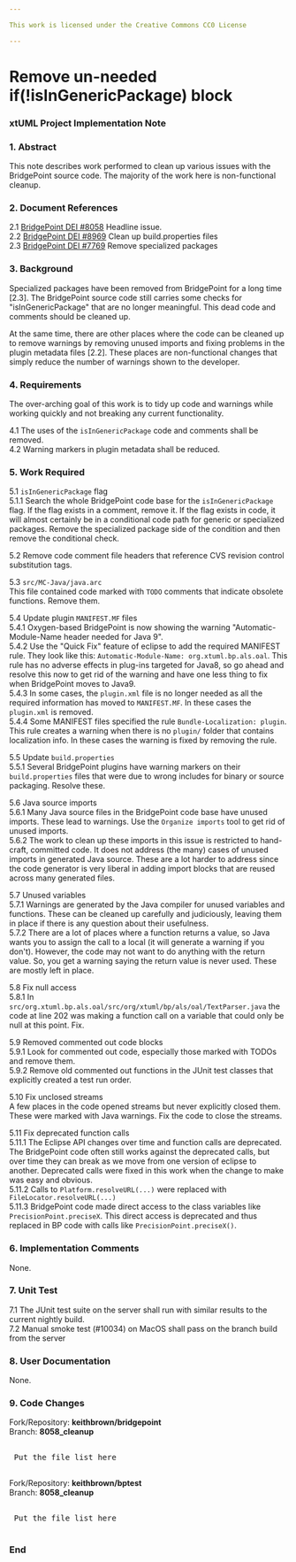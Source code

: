 ```yaml
---

This work is licensed under the Creative Commons CC0 License

---
```


# Remove un-needed if(!isInGenericPackage) block
### xtUML Project Implementation Note

### 1. Abstract

This note describes work performed to clean up various issues with the BridgePoint source code.  The
majority of the work here is non-functional cleanup.

### 2. Document References

<a id="2.1"></a>2.1 [BridgePoint DEI #8058](https://support.onefact.net/issues/8058) Headline issue.    
<a id="2.2"></a>2.2 [BridgePoint DEI #8969](https://support.onefact.net/issues/8969) Clean up build.properties files    
<a id="2.3"></a>2.3 [BridgePoint DEI #7769](https://support.onefact.net/issues/7769) Remove specialized packages    

### 3. Background

Specialized packages have been removed from BridgePoint for a long time [2.3].  The BridgePoint source code still carries 
some checks for "isInGenericPackage" that are no longer meaningful.  This dead code and comments should be cleaned up.   

At the same time, there are other places where the code can be cleaned up to remove warnings by removing unused imports
and fixing problems in the plugin metadata files [2.2].  These places are non-functional changes that simply reduce the number
of warnings shown to the developer.      

### 4. Requirements

The over-arching goal of this work is to tidy up code and warnings while working quickly and not breaking
any current functionality.  

4.1  The uses of the `isInGenericPackage` code and comments shall be removed.   
4.2  Warning markers in plugin metadata shall be reduced.   

### 5. Work Required

5.1  `isInGenericPackage` flag  
5.1.1  Search the whole BridgePoint code base for the `isInGenericPackage` flag.  If the flag exists in
a comment, remove it.  If the flag exists in code, it will almost certainly be in a conditional code path
for generic or specialized packages.  Remove the specialized package side of the condition and then remove 
the conditional check.  

5.2 Remove code comment file headers that reference CVS revision control substitution tags.  

5.3  `src/MC-Java/java.arc`   
This file contained code marked with `TODO` comments that indicate obsolete functions.  Remove them.   

5.4  Update plugin `MANIFEST.MF` files   
5.4.1  Oxygen-based BridgePoint is now showing the warning "Automatic-Module-Name header needed for Java 9".  
5.4.2  Use the "Quick Fix" feature of eclipse to add the required MANIFEST rule.  They look like this: `Automatic-Module-Name: org.xtuml.bp.als.oal`.  This
rule has no adverse effects in plug-ins targeted for Java8, so go ahead and resolve this now to get rid of the warning and
have one less thing to fix when BridgePoint moves to Java9.   
5.4.3  In some cases, the `plugin.xml` file is no longer needed as all the required information has moved to `MANIFEST.MF`.  In
these cases the `plugin.xml` is removed.   
5.4.4  Some MANIFEST files specified the rule `Bundle-Localization: plugin`. This rule creates a warning when there is no
`plugin/` folder that contains localization info.  In these cases the warning is fixed by removing the rule.   

5.5  Update `build.properties`   
5.5.1  Several BridgePoint plugins have warning markers on their `build.properties` files that were due to wrong includes
for binary or source packaging.  Resolve these.   

5.6  Java source imports   
5.6.1  Many Java source files in the BridgePoint code base have unused imports.  These lead to warnings.  Use the `Organize imports` tool
to get rid of unused imports.   
5.6.2  The work to clean up these imports in this issue is restricted to hand-craft, committed code.  It does not address (the many)
cases of unused imports in generated Java source.  These are a lot harder to address since the code generator is very liberal in 
adding import blocks that are reused across many generated files.    

5.7  Unused variables   
5.7.1  Warnings are generated by the Java compiler for unused variables and functions.  These can be cleaned up carefully and judiciously, leaving
them in place if there is any question about their usefulness.   
5.7.2  There are a lot of places where a function returns a value, so Java wants you to assign the call to a local (it will generate
a warning if you don't).  However, the code may not want to do anything with the return value.  So, you get a warning saying the 
return value is never used.  These are mostly left in place.   

5.8  Fix null access   
5.8.1  In `src/org.xtuml.bp.als.oal/src/org/xtuml/bp/als/oal/TextParser.java` the code at line 202 was making a function call
on a variable that could only be null at this point.  Fix.   
 
5.9  Removed commented out code blocks   
5.9.1  Look for commented out code, especially those marked with TODOs and remove them.   
5.9.2  Remove old commented out functions in the JUnit test classes that explicitly created a test run order.   
 
5.10 Fix unclosed streams   
A few places in the code opened streams but never explicitly closed them.  These were marked with Java warnings.  Fix the
code to close the streams.   

5.11  Fix deprecated function calls   
5.11.1  The Eclipse API changes over time and function calls are deprecated.  The BridgePoint code often still works
against the deprecated calls, but over time they can break as we move from one version of eclipse to another.  Deprecated calls 
were fixed in this work when the change to make was easy and obvious.    
5.11.2  Calls to `Platform.resolveURL(...)` were replaced with `FileLocator.resolveURL(...)`   
5.11.3  BridgePoint code made direct access to the class variables like `PrecisionPoint.preciseX`.  This direct access is 
deprecated and thus replaced in BP code with calls like `PrecisionPoint.preciseX()`.   

 
### 6. Implementation Comments

None.  

### 7. Unit Test

7.1  The JUnit test suite on the server shall run with similar results to the current nightly build.   
7.2  Manual smoke test (#10034) on MacOS shall pass on the branch build from the server

### 8. User Documentation

None.   

### 9. Code Changes

Fork/Repository: __keithbrown/bridgepoint__   
Branch: __8058_cleanup__    

<pre>

 Put the file list here 

</pre>

Fork/Repository: __keithbrown/bptest__   
Branch: __8058_cleanup__    

<pre>

 Put the file list here 

</pre>
### End

